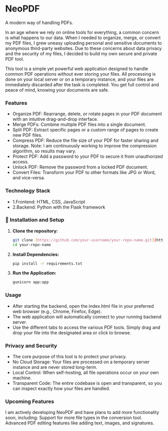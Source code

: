 # NeoPDF
A modern way of handling PDFs.

In an age where we rely on online tools for everything, a common concern is what happens to our data. When I needed to organize, merge, or convert my PDF files, I grew uneasy uploading personal and sensitive documents to anonymous third-party websites. Due to these concerns about data privacy and the security of my files, I decided to build my own secure and private PDF tool.

This tool is a simple yet powerful web application designed to handle common PDF operations without ever storing your files. All processing is done on your local server or on a temporary instance, and your files are immediately discarded after the task is completed. You get full control and peace of mind, knowing your documents are safe.

### Features
- Organize PDF: Rearrange, delete, or rotate pages in your PDF document with an intuitive drag-and-drop interface.
- Merge PDFs: Combine multiple PDF files into a single document.
- Split PDF: Extract specific pages or a custom range of pages to create new PDF files.
- Compress PDF: Reduce the file size of your PDF for faster sharing and storage. Note: I am continuously working to improve the compression algorithm, so results may vary.
- Protect PDF: Add a password to your PDF to secure it from unauthorized access.
- Unlock PDF: Remove the password from a locked PDF document.
- Convert Files: Transform your PDF to other formats like JPG or Word, and vice-versa.

### Technology Stack
* 1.Frontend: HTML, CSS, JavaScript
* 2.Backend: Python with the Flask framework

### 🚀 Installation and Setup

1.  **Clone the repository:**
    ```bash
    git clone [https://github.com/your-username/your-repo-name.git](https://github.com/your-username/your-repo-name.git)
    cd your-repo-name
    ```

2.  **Install Dependencies:**
    ```bash
    pip install -r requirements.txt
    ```

3.  **Run the Application:**
    ```bash
    gunicorn app:app
    ```

### Usage
- After starting the backend, open the index.html file in your preferred web browser (e.g., Chrome, Firefox, Edge).
- The web application will automatically connect to your running backend server.
- Use the different tabs to access the various PDF tools. Simply drag and drop your file into the designated area or click to browse.

### Privacy and Security
- The core purpose of this tool is to protect your privacy.
- No Cloud Storage: Your files are processed on a temporary server instance and are never stored long-term.
- Local Control: When self-hosting, all file operations occur on your own machine.
- Transparent Code: The entire codebase is open and transparent, so you can inspect exactly how your files are handled.

### Upcoming Features
I am actively developing NeoPDF and have plans to add more functionality soon, including:
  Support for more file types in the conversion tool.
  Advanced PDF editing features like adding text, images, and signatures.
